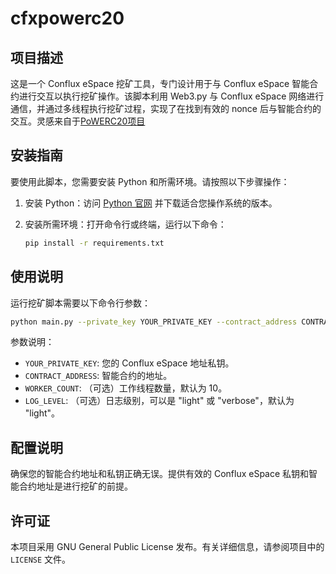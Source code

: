# cfxpowerc20

## 项目描述

这是一个 Conflux eSpace 挖矿工具，专门设计用于与 Conflux eSpace 智能合约进行交互以执行挖矿操作。该脚本利用 Web3.py 与 Conflux eSpace 网络进行通信，并通过多线程执行挖矿过程，实现了在找到有效的 nonce 后与智能合约的交互。灵感来自于[PoWERC20项目](https://powerc20.com/)

## 安装指南

要使用此脚本，您需要安装 Python 和所需环境。请按照以下步骤操作：

1. 安装 Python：访问 [Python 官网](https://www.python.org/) 并下载适合您操作系统的版本。
2. 安装所需环境：打开命令行或终端，运行以下命令：

   ```bash
   pip install -r requirements.txt
   ```

## 使用说明

运行挖矿脚本需要以下命令行参数：

```bash
python main.py --private_key YOUR_PRIVATE_KEY --contract_address CONTRACT_ADDRESS --worker_count WORKER_COUNT --log_level LOG_LEVEL
```

参数说明：

- `YOUR_PRIVATE_KEY`: 您的 Conflux eSpace 地址私钥。
- `CONTRACT_ADDRESS`: 智能合约的地址。
- `WORKER_COUNT`: （可选）工作线程数量，默认为 10。
- `LOG_LEVEL`: （可选）日志级别，可以是 "light" 或 "verbose"，默认为 "light"。

## 配置说明

确保您的智能合约地址和私钥正确无误。提供有效的 Conflux eSpace 私钥和智能合约地址是进行挖矿的前提。

## 许可证

本项目采用 GNU General Public License 发布。有关详细信息，请参阅项目中的 `LICENSE` 文件。